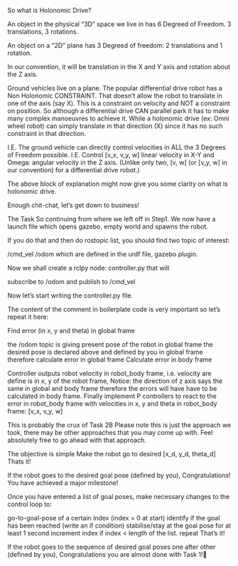So what is Holonomic Drive?

An object in the physical “3D” space we live in has 6 Degreed of Freedom.
3 translations, 3 rotations.

An object on a “2D” plane has 3 Degreed of freedom:
2 translations and 1 rotation.

In our convention, it will be translation in the X and Y axis and rotation about the Z axis.

Ground vehicles live on a plane.
The popular differential drive robot has a Non Holonomic CONSTRAINT. That doesn’t allow the robot to translate in one of the axis (say X). This is a constraint on velocity and NOT a constraint on position. So although a differential drive CAN parallel park it has to make many complex manoeuvres to achieve it. While a holonomic drive (ex: Omni wheel robot) can simply translate in that direction (X) since it has no such constraint in that direction.

I.E. The ground vehicle can directly control velocities in ALL the 3 Degrees of Freedom possible.
I.E. Control [v_x, v_y, w] linear velocity in X-Y and Omega: angular velocity in the Z axis. (Unlike only two, [v, w] (or [v_y, w] in our convention) for a differential drive robot.)

The above block of explanation might now give you some clarity on what is holonomic drive.

Enough chit-chat, let’s get down to business!


The Task
So continuing from where we left off in Step1. We now have a launch file which opens gazebo, empty world and spawns the robot.

If you do that and then do rostopic list, you should find two topic of interest:

/cmd_vel
/odom
which are defined in the urdf file, gazebo plugin.

Now we shall create a rclpy node: controller.py that will

subscribe to /odom and
publish to /cmd_vel


Now let’s start writing the controller.py file.

The content of the comment in boilerplate code is very important so let’s repeat it here:

Find error (in x, y and theta) in global frame

the /odom topic is giving present pose of the robot in global frame
the desired pose is declared above and defined by you in global frame therefore calculate error in global frame
Calculate error in body frame

Controller outputs robot velocity in robot_body frame, i.e. velocity are define is in x, y of the robot frame,
Notice: the direction of z axis says the same in global and body frame therefore the errors will have have to be calculated in body frame.
Finally implement P controllers to react to the error in robot_body frame with velocities in x, y and theta in robot_body frame: [v_x, v_y, w]

This is probably the crux of Task 2B
Please note this is just the approach we took, there may be other approaches that you may come up with.
Feel absolutely free to go ahead with that approach.

The objective is simple
Make the robot go to desired [x_d, y_d, theta_d] 
Thats it!

If the robot goes to the desired goal pose (defined by you), Congratulations! You have achieved a major milestone!

Once you have entered a list of goal poses, make necessary changes to the control loop to:

go-to-goal-pose of a certain index (index = 0 at start)
identify if the goal has been reached (write an if condition)
stabilise/stay at the goal pose for at least 1 second
increment index if index < length of the list.
repeat
That’s it!

If the robot goes to the sequence of desired goal poses one after other (defined by you), Congratulations you are almost done with Task 1!🥳


